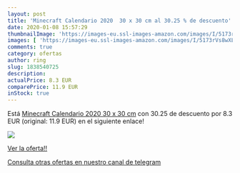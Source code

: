 ```yaml
---
layout: post
title: 'Minecraft Calendario 2020  30 x 30 cm al 30.25 % de descuento'
date: 2020-01-08 15:57:29
thumbnailImage: 'https://images-eu.ssl-images-amazon.com/images/I/5173rVs8wXL._SL200_.jpg'
images: [ 'https://images-eu.ssl-images-amazon.com/images/I/5173rVs8wXL._SL200_.jpg' ]
comments: true
category: ofertas
author: ring
slug: 1838540725
description:
actualPrice: 8.3 EUR
comparePrice: 11.9 EUR
inStock: true
---
```


Está [Minecraft Calendario 2020  30 x 30 cm](https://www.amazon.com/dp/1838540725/?tag=redken08-20) con 30.25 de descuento por 8.3 EUR (original: 11.9 EUR) en el siguiente enlace!

[![](https://images-eu.ssl-images-amazon.com/images/I/5173rVs8wXL._SL200_.jpg)](https://www.amazon.com/dp/1838540725/?tag=redken08-20)

[Ver la oferta!!](https://www.amazon.com/dp/1838540725/?tag=redken08-20)

[Consulta otras ofertas en nuestro canal de telegram](https://t.me/s/ofertas25)
